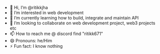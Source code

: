 - 👋 Hi, I’m @ritikkjha
- 👀 I’m interested in web development
- 🌱 I’m currently learning how to build, integrate and maintain API
- 💞️ I’m looking to collaborate on web development project, web3 projects etc
- 📫 How to reach me @ discord find "ritikk671"
- 😄 Pronouns: he/Him
- ⚡ Fun fact: I know nothing

<!---
ritikkjha/ritikkjha is a ✨ special ✨ repository because its `README.md` (this file) appears on your GitHub profile.
You can click the Preview link to take a look at your changes.
--->
